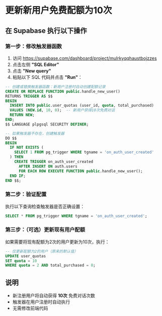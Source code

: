 # 更新新用户免费配额为10次

## 在 Supabase 执行以下操作

### 第一步：修改触发器函数

1. 访问 https://supabase.com/dashboard/project/mulrkyqqhaustbojzzes
2. 点击左侧 **"SQL Editor"**
3. 点击 **"New query"**
4. 粘贴以下 SQL 代码并点击 **"Run"**：

```sql
-- 创建或替换触发器函数：新用户注册时自动创建配额记录
CREATE OR REPLACE FUNCTION public.handle_new_user()
RETURNS TRIGGER AS $$
BEGIN
  INSERT INTO public.user_quotas (user_id, quota, total_purchased)
  VALUES (NEW.id, 10, 0);  -- 新用户获得10次免费对话
  RETURN NEW;
END;
$$ LANGUAGE plpgsql SECURITY DEFINER;

-- 如果触发器不存在，创建触发器
DO $$
BEGIN
  IF NOT EXISTS (
    SELECT 1 FROM pg_trigger WHERE tgname = 'on_auth_user_created'
  ) THEN
    CREATE TRIGGER on_auth_user_created
      AFTER INSERT ON auth.users
      FOR EACH ROW EXECUTE FUNCTION public.handle_new_user();
  END IF;
END $$;
```

### 第二步：验证配置

执行以下查询检查触发器是否正确设置：

```sql
SELECT * FROM pg_trigger WHERE tgname = 'on_auth_user_created';
```

### 第三步：（可选）更新现有用户配额

如果需要将现有配额为2次的用户更新为10次，执行：

```sql
-- 仅更新配额为2的用户（原来的默认值）
UPDATE user_quotas
SET quota = 10
WHERE quota = 2 AND total_purchased = 0;
```

## 说明

- 新注册用户将自动获得 **10次** 免费对话次数
- 触发器在用户注册时自动执行
- 无需修改前端代码

